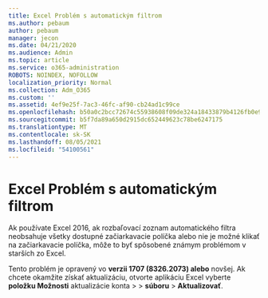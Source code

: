 ```yaml
---
title: Excel Problém s automatickým filtrom
ms.author: pebaum
author: pebaum
manager: jecon
ms.date: 04/21/2020
ms.audience: Admin
ms.topic: article
ms.service: o365-administration
ROBOTS: NOINDEX, NOFOLLOW
localization_priority: Normal
ms.collection: Adm_O365
ms.custom: ''
ms.assetid: 4ef9e25f-7ac3-46fc-af90-cb24ad1c99ce
ms.openlocfilehash: b50a0c2bcc72674c55938608f09de324a18433879b4126fb0e9c3314480dc180
ms.sourcegitcommit: b5f7da89a650d2915dc652449623c78be6247175
ms.translationtype: MT
ms.contentlocale: sk-SK
ms.lasthandoff: 08/05/2021
ms.locfileid: "54100561"
---
```

# <a name="excel-autofilter-issue"></a>Excel Problém s automatickým filtrom

Ak používate Excel 2016, ak rozbaľovací zoznam automatického filtra neobsahuje všetky dostupné začiarkavacie políčka alebo nie je možné klikať na začiarkavacie políčka, môže to byť spôsobené známym problémom v starších zo Excel. 
  
Tento problém je opravený vo **verzii 1707 (8326.2073) alebo** novšej. Ak chcete okamžite získať aktualizáciu, otvorte aplikáciu Excel vyberte **položku Možnosti** aktualizácie konta \>  \> **súboru** \> **Aktualizovať**.
  

